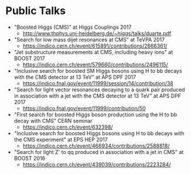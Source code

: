 # Public Talks

* "Boosted Higgs (CMS)" at Higgs Couplings 2017
  * http://www.thphys.uni-heidelberg.de/~higgs/talks/duarte.pdf
* "Search for low mass dijet resonances at CMS" at TeVPA 2017 
  * https://indico.cern.ch/event/615891/contributions/2666361/
* "Jet substructure measurements at CMS, including heavy ions" at BOOST 2017
  * https://indico.cern.ch/event/579660/contributions/2496115/
* "Inclusive search for boosted SM Higgs bosons using H to bb decays with the CMS detector at 13 TeV" at APS DPF 2017 
  * https://indico.fnal.gov/event/11999/session/14/contribution/38
* "Search for light vector resonances decaying to a quark pair produced in association with a jet with the CMS detector at 13 TeV" at APS DPF 2017
  * https://indico.fnal.gov/event/11999/contribution/50
* "First search for boosted Higgs boson production using the H to bb decay with CMS" CERN seminar
  * https://indico.cern.ch/event/632398/
* "Inclusive search for boosted Higgs bosons using H to bb decays with the CMS experiment" at EPS HEP 2017
  * https://indico.cern.ch/event/466934/contributions/2588818/
* "Search for light Z' to qq produced in association with a jet in CMS" at BOOST 2016
  * https://indico.cern.ch/event/439039/contributions/2223284/
